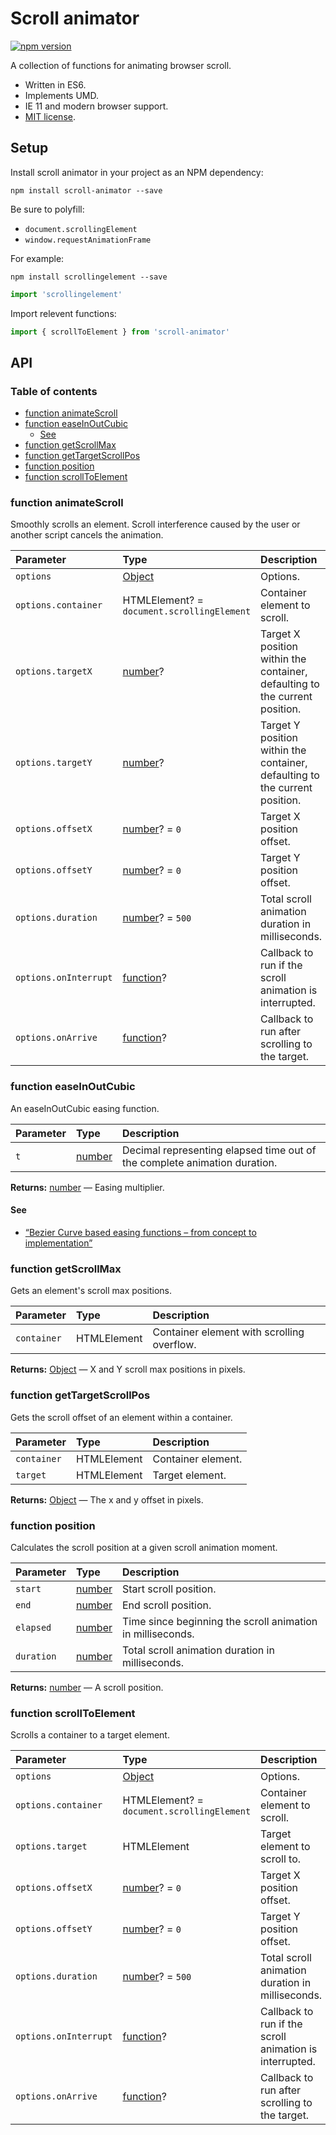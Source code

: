 # Scroll animator

[![npm version](https://badgen.net/npm/v/scroll-animator)](https://npm.im/scroll-animator)

A collection of functions for animating browser scroll.

- Written in ES6.
- Implements UMD.
- IE 11 and modern browser support.
- [MIT license](https://en.wikipedia.org/wiki/MIT_License).

## Setup

Install scroll animator in your project as an NPM dependency:

```shell
npm install scroll-animator --save
```

Be sure to polyfill:

- `document.scrollingElement`
- `window.requestAnimationFrame`

For example:

```shell
npm install scrollingelement --save
```

```js
import 'scrollingelement'
```

Import relevent functions:

```js
import { scrollToElement } from 'scroll-animator'
```

## API

### Table of contents

- [function animateScroll](#function-animatescroll)
- [function easeInOutCubic](#function-easeinoutcubic)
  - [See](#see)
- [function getScrollMax](#function-getscrollmax)
- [function getTargetScrollPos](#function-gettargetscrollpos)
- [function position](#function-position)
- [function scrollToElement](#function-scrolltoelement)

### function animateScroll

Smoothly scrolls an element. Scroll interference caused by the user or another script cancels the animation.

| Parameter             | Type                                       | Description                                                                 |
| :-------------------- | :----------------------------------------- | :-------------------------------------------------------------------------- |
| `options`             | [Object](https://mdn.io/object)            | Options.                                                                    |
| `options.container`   | HTMLElement? = `document.scrollingElement` | Container element to scroll.                                                |
| `options.targetX`     | [number](https://mdn.io/number)?           | Target X position within the container, defaulting to the current position. |
| `options.targetY`     | [number](https://mdn.io/number)?           | Target Y position within the container, defaulting to the current position. |
| `options.offsetX`     | [number](https://mdn.io/number)? = `0`     | Target X position offset.                                                   |
| `options.offsetY`     | [number](https://mdn.io/number)? = `0`     | Target Y position offset.                                                   |
| `options.duration`    | [number](https://mdn.io/number)? = `500`   | Total scroll animation duration in milliseconds.                            |
| `options.onInterrupt` | [function](https://mdn.io/function)?       | Callback to run if the scroll animation is interrupted.                     |
| `options.onArrive`    | [function](https://mdn.io/function)?       | Callback to run after scrolling to the target.                              |

### function easeInOutCubic

An easeInOutCubic easing function.

| Parameter | Type                            | Description                                                               |
| :-------- | :------------------------------ | :------------------------------------------------------------------------ |
| `t`       | [number](https://mdn.io/number) | Decimal representing elapsed time out of the complete animation duration. |

**Returns:** [number](https://mdn.io/number) — Easing multiplier.

#### See

- [“Bezier Curve based easing functions – from concept to implementation”](http://greweb.me/2012/02/bezier-curve-based-easing-functions-from-concept-to-implementation)

### function getScrollMax

Gets an element's scroll max positions.

| Parameter   | Type        | Description                                |
| :---------- | :---------- | :----------------------------------------- |
| `container` | HTMLElement | Container element with scrolling overflow. |

**Returns:** [Object](https://mdn.io/object) — X and Y scroll max positions in pixels.

### function getTargetScrollPos

Gets the scroll offset of an element within a container.

| Parameter   | Type        | Description        |
| :---------- | :---------- | :----------------- |
| `container` | HTMLElement | Container element. |
| `target`    | HTMLElement | Target element.    |

**Returns:** [Object](https://mdn.io/object) — The x and y offset in pixels.

### function position

Calculates the scroll position at a given scroll animation moment.

| Parameter  | Type                            | Description                                                |
| :--------- | :------------------------------ | :--------------------------------------------------------- |
| `start`    | [number](https://mdn.io/number) | Start scroll position.                                     |
| `end`      | [number](https://mdn.io/number) | End scroll position.                                       |
| `elapsed`  | [number](https://mdn.io/number) | Time since beginning the scroll animation in milliseconds. |
| `duration` | [number](https://mdn.io/number) | Total scroll animation duration in milliseconds.           |

**Returns:** [number](https://mdn.io/number) — A scroll position.

### function scrollToElement

Scrolls a container to a target element.

| Parameter             | Type                                       | Description                                             |
| :-------------------- | :----------------------------------------- | :------------------------------------------------------ |
| `options`             | [Object](https://mdn.io/object)            | Options.                                                |
| `options.container`   | HTMLElement? = `document.scrollingElement` | Container element to scroll.                            |
| `options.target`      | HTMLElement                                | Target element to scroll to.                            |
| `options.offsetX`     | [number](https://mdn.io/number)? = `0`     | Target X position offset.                               |
| `options.offsetY`     | [number](https://mdn.io/number)? = `0`     | Target Y position offset.                               |
| `options.duration`    | [number](https://mdn.io/number)? = `500`   | Total scroll animation duration in milliseconds.        |
| `options.onInterrupt` | [function](https://mdn.io/function)?       | Callback to run if the scroll animation is interrupted. |
| `options.onArrive`    | [function](https://mdn.io/function)?       | Callback to run after scrolling to the target.          |
